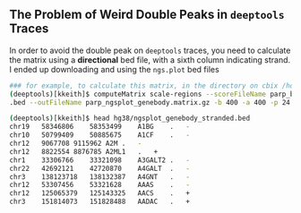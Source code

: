 ## The Problem of Weird Double Peaks in `deeptools` Traces

In order to avoid the double peak on `deeptools` traces, you need to calculate the matrix using a **directional** bed file, with a sixth column indicating strand. I ended up downloading and using the `ngs.plot` bed files

```bash
### for example, to calculate this matrix, in the directory on cbix /home/kkeith/data/itempera_lab/parp_paper/, you use a directional bed file
(deeptools)[kkeith]$ computeMatrix scale-regions --scoreFileName parp_bamCompare.bw --regionsFileName hg38/ngsplot_genebody_stranded
.bed --outFileName parp_ngsplot_genebody.matrix.gz -b 400 -a 400 -p 24

(deeptools)[kkeith]$ head hg38/ngsplot_genebody_stranded.bed 
chr19	58346806	58353499	A1BG	.	-
chr10	50799409	50885675	A1CF	.	-
chr12	9067708	9115962	A2M	.	-
chr12	8822554	8876785	A2ML1	.	+
chr1	33306766	33321098	A3GALT2	.	-
chr22	42692121	42720870	A4GALT	.	-
chr3	138123718	138132387	A4GNT	.	-
chr12	53307456	53321628	AAAS	.	-
chr12	125065379	125143325	AACS	.	+
chr3	151814073	151828488	AADAC	.	+
```